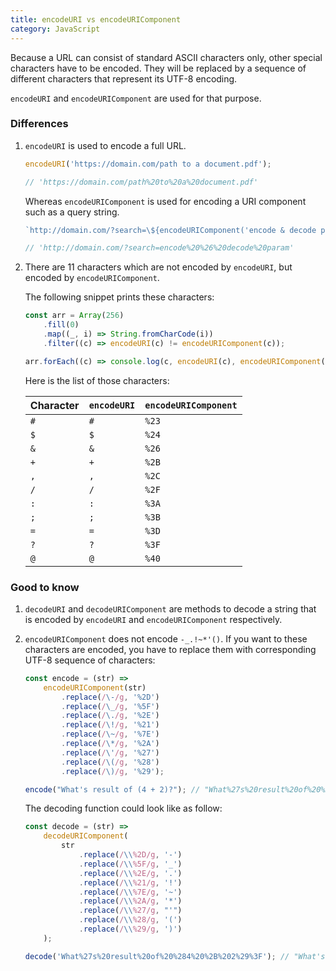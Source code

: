 ```yaml
---
title: encodeURI vs encodeURIComponent
category: JavaScript
---
```


Because a URL can consist of standard ASCII characters only, other special characters have to be encoded. They will be replaced by a sequence of different characters that represent its UTF-8 encoding.

`encodeURI` and `encodeURIComponent` are used for that purpose.

### Differences

1. `encodeURI` is used to encode a full URL.

    ```js
    encodeURI('https://domain.com/path to a document.pdf');

    // 'https://domain.com/path%20to%20a%20document.pdf'
    ```

    Whereas `encodeURIComponent` is used for encoding a URI component such as a query string.

    ```js
    `http://domain.com/?search=\${encodeURIComponent('encode & decode param')}`;

    // 'http://domain.com/?search=encode%20%26%20decode%20param'
    ```

2. There are 11 characters which are not encoded by `encodeURI`, but encoded by `encodeURIComponent`.

    The following snippet prints these characters:

    ```js
    const arr = Array(256)
        .fill(0)
        .map((_, i) => String.fromCharCode(i))
        .filter((c) => encodeURI(c) != encodeURIComponent(c));

    arr.forEach((c) => console.log(c, encodeURI(c), encodeURIComponent(c)));
    ```

    Here is the list of those characters:

    | Character | `encodeURI` | `encodeURIComponent` |
    | --------- | ----------- | -------------------- |
    | `#`       | `#`         | `%23`                |
    | `$`       | `$`         | `%24`                |
    | `&`       | `&`         | `%26`                |
    | `+`       | `+`         | `%2B`                |
    | `,`       | `,`         | `%2C`                |
    | `/`       | `/`         | `%2F`                |
    | `:`       | `:`         | `%3A`                |
    | `;`       | `;`         | `%3B`                |
    | `=`       | `=`         | `%3D`                |
    | `?`       | `?`         | `%3F`                |
    | `@`       | `@`         | `%40`                |

### Good to know

1. `decodeURI` and `decodeURIComponent` are methods to decode a string that is encoded by `encodeURI` and `encodeURIComponent` respectively.

2. `encodeURIComponent` does not encode `-_.!~*'()`. If you want to these characters are encoded, you have to replace them with corresponding UTF-8 sequence of characters:

    ```js
    const encode = (str) =>
        encodeURIComponent(str)
            .replace(/\-/g, '%2D')
            .replace(/\_/g, '%5F')
            .replace(/\./g, '%2E')
            .replace(/\!/g, '%21')
            .replace(/\~/g, '%7E')
            .replace(/\*/g, '%2A')
            .replace(/\'/g, '%27')
            .replace(/\(/g, '%28')
            .replace(/\)/g, '%29');

    encode("What's result of (4 + 2)?"); // "What%27s%20result%20of%20%284%20%2B%202%29%3F"
    ```

    The decoding function could look like as follow:

    ```js
    const decode = (str) =>
        decodeURIComponent(
            str
                .replace(/\\%2D/g, '-')
                .replace(/\\%5F/g, '_')
                .replace(/\\%2E/g, '.')
                .replace(/\\%21/g, '!')
                .replace(/\\%7E/g, '~')
                .replace(/\\%2A/g, '*')
                .replace(/\\%27/g, "'")
                .replace(/\\%28/g, '(')
                .replace(/\\%29/g, ')')
        );

    decode('What%27s%20result%20of%20%284%20%2B%202%29%3F'); // "What's result of (4 + 2)?"
    ```
